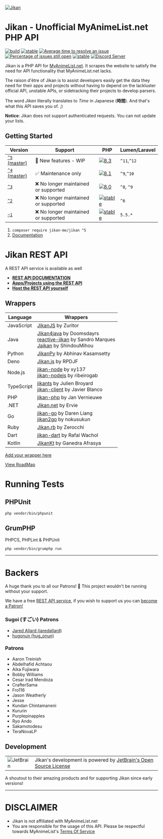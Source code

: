 [![Jikan](https://i.imgur.com/WY8KuOp.png)](#jikan---unofficial-myanimelistnet-php-api)

# Jikan - Unofficial MyAnimeList.net PHP API

[![build](https://github.com/jikan-me/jikan/actions/workflows/tests.yaml/badge.svg?branch=master)](https://github.com/jikan-me/jikan/actions/workflows/tests.yaml) [![stable](https://img.shields.io/packagist/v/jikan-me/jikan.svg?style=flat)](https://packagist.org/packages/jikan-me/jikan) [![Average time to resolve an issue](http://isitmaintained.com/badge/resolution/jikan-me/jikan.svg)](http://isitmaintained.com/project/jikan-me/jikan "Average time to resolve an issue") [![Percentage of issues still open](http://isitmaintained.com/badge/open/jikan-me/jikan.svg)](http://isitmaintained.com/project/jikan-me/jikan "Percentage of issues still open") [![stable](https://img.shields.io/badge/PHP-^%208.3-blue.svg?style=flat)]() [![Discord Server](https://img.shields.io/discord/460491088004907029.svg?style=flat&logo=discord)](http://discord.jikan.moe)

Jikan is a PHP API for [MyAnimeList.net](https://myanimelist.net). It scrapes the website to satisfy the need for API functionality that MyAnimeList.net lacks.

The raison d'être of Jikan is to assist developers easily get the data they need for their apps and projects without having to depend on the lackluster official API, unstable APIs, or sidetracking their projects to develop parsers.

The word _Jikan_ literally translates to _Time_ in Japanese (**時間**). And that's what this API saves you of. ;)

**Notice**: Jikan does not support authenticated requests. You can not update your lists.

## Getting Started

| Version                                                                                 | Support                             | PHP                                                                         | Lumen/Laravel |
|-----------------------------------------------------------------------------------------|-------------------------------------|-----------------------------------------------------------------------------|---------------| 
| [`^5` (master)]([https://github.com/jikan-me/jikan](https://github.com/jikan-me/jikan)) | 🚧 New features - WIP               | [![8.3](https://img.shields.io/badge/PHP-^%208.3-blue.svg?style=flat)]()    | `^11`,`^12`   |
| [`^4` (master)]([https://github.com/jikan-me/jikan](https://github.com/jikan-me/jikan)) | ✅ Maintenance only                  | [![8.1](https://img.shields.io/badge/PHP-^%208.1-blue.svg?style=flat)]()    | `^9`,`^10`    |
| [`^3`](https://github.com/jikan-me/jikan/releases/tag/v3.3.2)                           | ❌ No longer maintained or supported | [![8.0](https://img.shields.io/badge/PHP-^%208.0-blue.svg?style=flat)]()    | `^8`, `^9`    |
| [`^2`](https://github.com/jikan-me/jikan/tree/2.19.4)                                   | ❌ No longer maintained or supported | [![stable](https://img.shields.io/badge/PHP-^%207.1-blue.svg?style=flat)]() | `^6`          
| [`~1`](https://github.com/jikan-me/jikan/tree/1.16.3)                                   | ❌ No longer maintained or supported | [![stable](https://img.shields.io/badge/PHP-^%207.0-blue.svg?style=flat)]() | `5.5.*`       |


1. `composer require jikan-me/jikan ^5`
2. [Documentation](http://docs.jikan.moe)

# Jikan REST API

A REST API service is available as well

- **[REST API DOCUMENTATION](https://jikan.docs.apiary.io)**
- **[Apps/Projects using the REST API](https://jikan.moe/showcase)**
- **[Host the REST API yourself](https://github.com/jikan-me/jikan-rest)**

## Wrappers

| Language   | Wrappers |
|------------|----------|
| JavaScript | [JikanJS](https://github.com/zuritor/jikanjs) by Zuritor |
| Java       | [Jikan4java](https://github.com/Doomsdayrs/Jikan4java) by Doomsdayrs<br>[reactive-jikan](https://github.com/SandroHc/reactive-jikan) by Sandro Marques<br>[Jaikan](https://github.com/ShindouMihou/Jaikan) by ShindouMihou |
| Python     | [JikanPy](https://github.com/abhinavk99/jikanpy) by Abhinav Kasamsetty |
| Deno       | [Jikan.js](https://github.com/RPDJF/Jikan.js) by RPDJF |
| Node.js    | [jikan-node](https://github.com/xy137/jikan-node) by xy137<br>[jikan-nodejs](https://github.com/ribeirogab/jikan-nodejs) by ribeirogab |
| TypeScript | [jikants](https://github.com/Julien-Broyard/jikants) by Julien Broyard<br>[jikan-client](https://github.com/javi11/jikan-client) by Javier Blanco |
| PHP        | [jikan-php](https://github.com/janvernieuwe/jikan-jikanPHP) by Jan Vernieuwe |
| .NET       | [Jikan.net](https://github.com/Ervie/jikan.net) by Ervie |
| Go         | [jikan-go](https://github.com/darenliang/jikan-go) by Daren Liang<br>[jikan2go](https://github.com/nokusukun/jikan2go) by nokusukun |
| Ruby       | [Jikan.rb](https://github.com/Zerocchi/jikan.rb) by Zerocchi |
| Dart       | [jikan-dart](https://github.com/charafau/jikan-dart) by Rafal Wachol |
| Kotlin     | [JikanKt](https://github.com/GSculerlor/JikanKt) by Ganedra Afrasya |

[Add your wrapper here](https://github.com/jikan-me/jikan/edit/master/readme.md)


[View RoadMap](https://github.com/orgs/jikan-me/projects/3)

# Running Tests

## PHPUnit

`php vendor/bin/phpunit`

## GrumPHP

PHPCS, PHPLint & PHPUnit

`php vendor/bin/grumphp run`

---

# Backers

A huge thank you to all our Patrons! 🙏 This project wouldn't be running without your support.

We have a free [REST API service](https://jikan.moe), if you wish to support us you can [become a Patron!](https://patreon.com/jikan)

### Sugoi (すごい) Patrons

- [Jared Allard (jaredallard)](https://github.com/jaredallard)
- [hugonun (hug_onun)](https://twitter.com/hug_onun)

### Patrons

- Aaron Treinish
- Abdelhafid Achtaou
- Aika Fujiwara
- Bobby Williams
- Cesar Irad Mendoza
- CrafterSama
- Fro116
- Jason Weatherly
- Jesse
- Kundan Chintamaneni
- Kururin
- Purplepinapples
- Ryo Ando
- Sakamotodesu
- TeraNovaLP

## Development

|||
|------------|----------|
| ![JetBrain](https://user-images.githubusercontent.com/9166451/126047249-9e5bdc63-ae91-4082-bca5-ffe271b421da.png) | Jikan's development is powered by [JetBrain's Open Source License](https://jb.gg/OpenSource) |

A shoutout to their amazing products and for supporting Jikan since early versions!

---

# DISCLAIMER

- Jikan is not affiliated with MyAnimeList.net
- You are responsible for the usage of this API. Please be respectful towards MyAnimeList's [Terms Of Service](https://myanimelist.net/about/terms_of_use)
